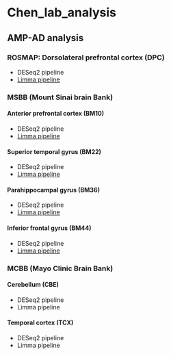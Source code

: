# Chen_lab_analysis

## AMP-AD analysis
### ROSMAP: Dorsolateral prefrontal cortex (DPC)
+ DESeq2 pipeline
+ [Limma pipeline](https://github.com/ningxinkang/Chen_lab_analysis/blob/main/limma_MSBB_ROSMAP.md)
### MSBB (Mount Sinai brain Bank)
#### Anterior prefrontal cortex (BM10)
+ DESeq2 pipeline
+ [Limma pipeline](https://github.com/ningxinkang/Chen_lab_analysis/blob/main/limma_MSBB_BM10.md)
#### Superior temporal gyrus (BM22)
+ DESeq2 pipeline
+ [Limma pipeline](https://github.com/ningxinkang/Chen_lab_analysis/blob/main/limma_MSBB_BM22.md)
#### Parahippocampal gyrus (BM36)
+ DESeq2 pipeline
+ [Limma pipeline](https://github.com/ningxinkang/Chen_lab_analysis/blob/main/limma_MSBB_BM36.md)
#### Inferior frontal gyrus (BM44)
+ DESeq2 pipeline
+ [Limma pipeline](https://github.com/ningxinkang/Chen_lab_analysis/blob/main/limma_MSBB_BM44.md)
### MCBB (Mayo Clinic Brain Bank)
#### Cerebellum (CBE)
+ DESeq2 pipeline
+ Limma pipeline
#### Temporal cortex (TCX)
+ DESeq2 pipeline
+ Limma pipeline

